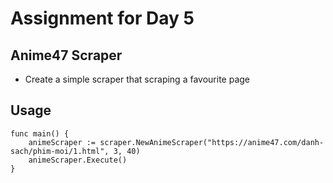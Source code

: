 # Assignment for Day 5

## Anime47 Scraper
- Create a simple scraper that scraping a favourite page

## Usage
```console
func main() {
    animeScraper := scraper.NewAnimeScraper("https://anime47.com/danh-sach/phim-moi/1.html", 3, 40)
    animeScraper.Execute()
}
```
